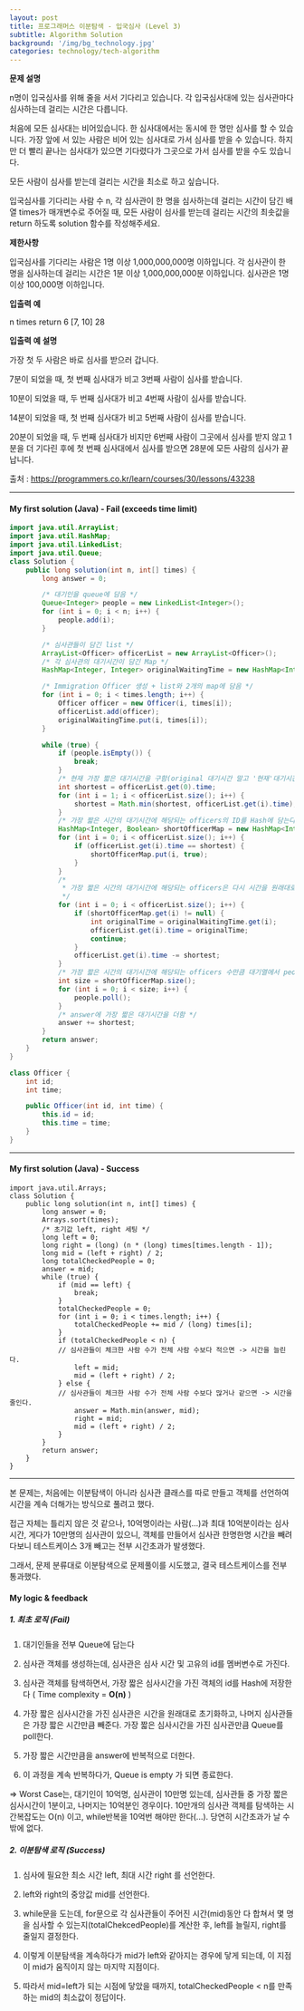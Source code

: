 ```yaml
---
layout: post
title: 프로그래머스 이분탐색 - 입국심사 (Level 3)
subtitle: Algorithm Solution
background: '/img/bg_technology.jpg'
categories: technology/tech-algorithm
---
```


**문제 설명**

n명이 입국심사를 위해 줄을 서서 기다리고 있습니다. 각 입국심사대에 있는 심사관마다 심사하는데 걸리는 시간은 다릅니다.

처음에 모든 심사대는 비어있습니다. 한 심사대에서는 동시에 한 명만 심사를 할 수 있습니다. 가장 앞에 서 있는 사람은 비어 있는 심사대로 가서 심사를 받을 수 있습니다. 하지만 더 빨리 끝나는 심사대가 있으면 기다렸다가 그곳으로 가서 심사를 받을 수도 있습니다.

모든 사람이 심사를 받는데 걸리는 시간을 최소로 하고 싶습니다.

입국심사를 기다리는 사람 수 n, 각 심사관이 한 명을 심사하는데 걸리는 시간이 담긴 배열 times가 매개변수로 주어질 때, 모든 사람이 심사를 받는데 걸리는 시간의 최솟값을 return 하도록 solution 함수를 작성해주세요.


**제한사항**

입국심사를 기다리는 사람은 1명 이상 1,000,000,000명 이하입니다.
각 심사관이 한 명을 심사하는데 걸리는 시간은 1분 이상 1,000,000,000분 이하입니다.
심사관은 1명 이상 100,000명 이하입니다.

**입출력 예**

n	times	return
6	[7, 10]	28


**입출력 예 설명**

가장 첫 두 사람은 바로 심사를 받으러 갑니다.

7분이 되었을 때, 첫 번째 심사대가 비고 3번째 사람이 심사를 받습니다.

10분이 되었을 때, 두 번째 심사대가 비고 4번째 사람이 심사를 받습니다.

14분이 되었을 때, 첫 번째 심사대가 비고 5번째 사람이 심사를 받습니다.

20분이 되었을 때, 두 번째 심사대가 비지만 6번째 사람이 그곳에서 심사를 받지 않고 1분을 더 기다린 후에 첫 번째 심사대에서 심사를 받으면 28분에 모든 사람의 심사가 끝납니다.



출처 : https://programmers.co.kr/learn/courses/30/lessons/43238


---

#### My first solution (Java) - Fail (exceeds time limit)

```java
import java.util.ArrayList;
import java.util.HashMap;
import java.util.LinkedList;
import java.util.Queue;
class Solution {
	public long solution(int n, int[] times) {
		long answer = 0;

		/* 대기인을 queue에 담음 */
		Queue<Integer> people = new LinkedList<Integer>();
		for (int i = 0; i < n; i++) {
			people.add(i);
		}

		/* 심사관들이 담긴 list */
		ArrayList<Officer> officerList = new ArrayList<Officer>();
		/* 각 심사관의 대기시간이 담긴 Map */
		HashMap<Integer, Integer> originalWaitingTime = new HashMap<Integer, Integer>();

		/* Immigration Officer 생성 + list와 2개의 map에 담음 */
		for (int i = 0; i < times.length; i++) {
			Officer officer = new Officer(i, times[i]);
			officerList.add(officer);
			originalWaitingTime.put(i, times[i]);
		}

		while (true) {
			if (people.isEmpty()) {
				break;
			}
			/* 현재 가장 짧은 대기시간을 구함(original 대기시간 말고 '현재'대기시간) */
			int shortest = officerList.get(0).time;
			for (int i = 1; i < officerList.size(); i++) {
				shortest = Math.min(shortest, officerList.get(i).time);
			}
			/* 가장 짧은 시간의 대기시간에 해당되는 officers의 ID를 Hash에 담는다 */
			HashMap<Integer, Boolean> shortOfficerMap = new HashMap<Integer, Boolean>();
			for (int i = 0; i < officerList.size(); i++) {
				if (officerList.get(i).time == shortest) {
					shortOfficerMap.put(i, true);
				}
			}
			/*
			 * 가장 짧은 시간의 대기시간에 해당되는 officers은 다시 시간을 원래대로 초기화하고, 나머지 모든 심사관들은 가장 짧은시간만큼을 뺀다.
			 */
			for (int i = 0; i < officerList.size(); i++) {
				if (shortOfficerMap.get(i) != null) {
					int originalTime = originalWaitingTime.get(i);
					officerList.get(i).time = originalTime;
					continue;
				}
				officerList.get(i).time -= shortest;
			}
			/* 가장 짧은 시간의 대기시간에 해당되는 officers 수만큼 대기열에서 people을 poll */
			int size = shortOfficerMap.size();
			for (int i = 0; i < size; i++) {
				people.poll();
			}
			/* answer에 가장 짧은 대기시간을 더함 */
			answer += shortest;
		}
		return answer;
	}
}

class Officer {
	int id;
	int time;

	public Officer(int id, int time) {
		this.id = id;
		this.time = time;
	}
}
```

---

#### My first solution (Java) - Success

```
import java.util.Arrays;
class Solution {
	public long solution(int n, int[] times) {
		long answer = 0;
		Arrays.sort(times);
		/* 초기값 left, right 세팅 */
		long left = 0;
		long right = (long) (n * (long) times[times.length - 1]);
		long mid = (left + right) / 2;
		long totalCheckedPeople = 0;
		answer = mid;
		while (true) {
			if (mid == left) {
				break;
			}
			totalCheckedPeople = 0;
			for (int i = 0; i < times.length; i++) {
				totalCheckedPeople += mid / (long) times[i];
			}
			if (totalCheckedPeople < n) { 
			// 심사관들이 체크한 사람 수가 전체 사람 수보다 적으면 -> 시간을 늘린다.
				left = mid;
				mid = (left + right) / 2;
			} else { 
			// 심사관들이 체크한 사람 수가 전체 사람 수보다 많거나 같으면 -> 시간을 줄인다.
				answer = Math.min(answer, mid);
				right = mid;
				mid = (left + right) / 2;
			}
		}
		return answer;
	}
}
```



---

본 문제는, 처음에는 이분탐색이 아니라 심사관 클래스를 따로 만들고 객체를 선언하여 시간을 계속 더해가는 방식으로 풀려고 했다. 

접근 자체는 틀리지 않은 것 같으나, 10억명이라는 사람(...)과 최대 10억분이라는 심사 시간, 게다가 10만명의 심사관이 있으니, 객체를 만들어서 심사관 한명한명 시간을 빼려다보니 테스트케이스 3개 빼고는 전부 시간초과가 발생했다.

그래서, 문제 분류대로 이분탐색으로 문제풀이를 시도했고, 결국 테스트케이스를 전부 통과했다.



#### My logic & feedback

#####  1. 최초 로직 (Fail)

1) 대기인들을 전부 Queue에 담는다

2) 심사관 객체를 생성하는데, 심사관은 심사 시간 및 고유의 id를 멤버변수로 가진다. 

3) 심사관 객체를 탐색하면서, 가장 짧은 심사시간을 가진 객체의 id를 Hash에 저장한다 ( Time complexity = **O(n)** )

4) 가장 짧은 심사시간을 가진 심사관은 시간을 원래대로 초기화하고, 나머지 심사관들은 가장 짧은 시간만큼 빼준다. 가장 짧은 심사시간을 가진 심사관만큼 Queue를 poll한다.

5) 가장 짧은 시간만큼을 answer에 반복적으로 더한다.

6) 이 과정을 계속 반복하다가, Queue is empty 가 되면 종료한다.

 => Worst Case는, 대기인이 10억명, 심사관이 10만명 있는데, 심사관들 중 가장 짧은 심사시간이 1분이고, 나머지는 10억분인 경우이다. 10만개의 심사관 객체를 탐색하는 시간복잡도는 O(n) 이고, while반복을 10억번 해야만 한다(...). 당연히 시간초과가 날 수밖에 없다.

##### 2. 이분탐색 로직 (Success)

1) 심사에 필요한 최소 시간 left, 최대 시간 right 를 선언한다.

2) left와 right의 중앙값 mid를 선언한다.

3) while문을 도는데, for문으로 각 심사관들이 주어진 시간(mid)동안 다 합쳐서 몇 명을 심사할 수 있는지(totalChekcedPeople)를 계산한 후, left를 늘릴지, right를 줄일지 결정한다.

4) 이렇게 이분탐색을 계속하다가 mid가 left와 같아지는 경우에 닿게 되는데, 이 지점이 mid가 움직이지 않는 마지막 지점이다.

5) 따라서 mid=left가 되는 시점에 닿았을 때까지,  totalCheckedPeople < n를 만족하는 mid의 최소값이 정답이다.